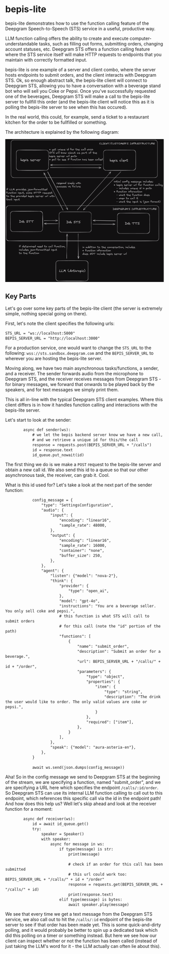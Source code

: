 # bepis-lite

bepis-lite demonstrates how to use the function calling feature of the Deepgram Speech-to-Speech (STS) service in a useful, productive way.

LLM function calling offers the ability to create and execute computer-understandable tasks, such as filling out forms,
submitting orders, changing account statuses, etc. Deepgram STS offers a function calling feature where the STS service
itself will make HTTP requests to endpoints that you maintain with correctly formatted input.

bepis-lite is one example of a server and client combo, where the server hosts endpoints to submit orders, and the client
interacts with Deepgram STS. Ok, so enough abstract talk, the bepis-lite client will connect to Deepgram STS, allowing
you to have a conversation with a beverage stand bot who will sell you Coke or Pepsi. Once you've successfully requested
one of the beverages, Deepgram STS will make a call to the bepis-lite server to fullfill this order (and the bepis-lite
client will notice this as it is polling the bepis-lite server to see when this has occured).

In the real world, this could, for example, send a ticket to a restaurant kitchen for the order to be fullfilled or something.

The architecture is explained by the following diagram:

![A diagram showing the architecture of this function calling system.](./bepis-function-calling-dark.png)

## Key Parts

Let's go over some key parts of the bepis-lite client (the server is extremely simple, nothing special going on there).

First, let's note the client specifies the following urls:
```
STS_URL = "ws://localhost:5000"
BEPIS_SERVER_URL = "http://localhost:3000"
```
For a production service, one would want to change the `STS_URL` to the following: `wss://sts.sandbox.deepgram.com` and
the `BEPIS_SERVER_URL` to wherever you are hosting the bepis-lite server.

Moving along, we have two main asynchronous tasks/functions, a sender, and a receiver. The sender forwards audio from the microphone
to Deepgram STS, and the receiver receives messages from Deepgram STS - for binary messages, we forward that onwards to be
played back by the speakers, and for text messages we simply print them.

This is all in-line with the typical Deepgram STS client examples. Where this client differs is in how it handles function
calling and interactions with the bepis-lite server.

Let's start to look at the sender:
```
        async def sender(ws):
            # we let the bepis backend server know we have a new call,
            # and we retrieve a unique id for this/the call
            response = requests.post(BEPIS_SERVER_URL + "/calls")
            id = response.text
            id_queue.put_nowait(id)
```
The first thing we do is we make a `POST` request to the bepis-lite server and obtain a new call id.
We also send this id to a queue so that our other asynchronous task, the receiver, can grab it. Cool.

What is this id used for? Let's take a look at the next part of the sender function:
```
            config_message = {
                "type": "SettingsConfiguration",
                "audio": {
                    "input": {
                        "encoding": "linear16",
                        "sample_rate": 48000,
                    },
                    "output": {
                        "encoding": "linear16",
                        "sample_rate": 16000,
                        "container": "none",
                        "buffer_size": 250,
                    },
                },
                "agent": {
                    "listen": {"model": "nova-2"},
                    "think": {
                        "provider": {
                            "type": "open_ai",
                        },
                        "model": "gpt-4o",
                        "instructions": "You are a beverage seller. You only sell coke and pepsi.",
                        # this function is what STS will call to submit orders
                        # for this call (note the "id" portion of the path)
                        "functions": [
                            {
                                "name": "submit_order",
                                "description": "Submit an order for a beverage.",
                                "url": BEPIS_SERVER_URL + "/calls/" + id + "/order",
                                "parameters": {
                                    "type": "object",
                                    "properties": {
                                        "item": {
                                            "type": "string",
                                            "description": "The drink the user would like to order. The only valid values are coke or pepsi.",
                                        }
                                    },
                                    "required": ["item"],
                                },
                            }
                        ],
                    },
                    "speak": {"model": "aura-asteria-en"},
                },
            }

            await ws.send(json.dumps(config_message))
```
Aha! So in the config message we send to Deepgram STS at the beginning of the stream, we are specifying a function,
named "submit_order", and we are specifying a URL here which specifies the endpoint `/calls/:id/order`. So Deepgram STS
can use its internal LLM function calling to call out to this endpoint, which references this specific call via the id
in the endpoint path! And how does this help us? Well let's skip ahead and look at the receiver function for a moment:
```
        async def receiver(ws):
            id = await id_queue.get()
            try:
                speaker = Speaker()
                with speaker:
                    async for message in ws:
                        if type(message) is str:
                            print(message)

                            # check if an order for this call has been submitted
                            # this url could work too: BEPIS_SERVER_URL + "/calls/" + id + "/order"
                            response = requests.get(BEPIS_SERVER_URL + "/calls/" + id)
                            print(response.text)
                        elif type(message) is bytes:
                            await speaker.play(message)
```
We see that every time we get a text message from the Deepgram STS service, we also call out to hit
the `/calls/:id` endpoint of the bepis-lite server to see if that order has been made yet. This
is some quick-and-dirty polling, and it would probably be better to spin up a dedicated task which did
this polling on a timer or something instead. But here we see how our client can inspect whether or not the function has been called (instead
of just taking the LLM's word for it - the LLM actually can often lie about this).
